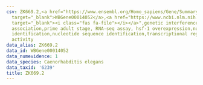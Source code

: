 ```yaml
---
csv: ZK669.2,<a href="https://www.ensembl.org/Homo_sapiens/Gene/Summary?db=core;g=WBGene00014052"
  target="_blank">WBGene00014052</a>,<a href="https://www.ncbi.nlm.nih.gov/pubmed/30894454"
  target="_blank"><i class="fas fa-file"></i></a>",genetic interference,functional
  association,prime adult stage, RNA-seq assay, hsf-1 overexpression,nucleotide sequence
  identification,nucleotide sequence identification,transcriptional regulation,up-regulates
  activity
data_alias: ZK669.2
data_id: WBGene00014052
data_numevidence: 1
data_species: Caenorhabditis elegans
data_taxid: '6239'
title: ZK669.2
---
```

